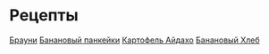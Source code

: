 # Рецепты

[Брауни](brownie.md)
[Банановый панкейки](banana.md)
[Картофель Айдахо](potato.md)
[Банановый Хлеб](banana_bread.md)
